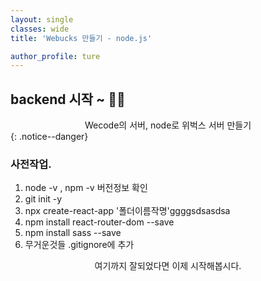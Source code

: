 ```yaml
---
layout: single
classes: wide
title: 'Webucks 만들기 - node.js'

author_profile: ture
---
```


## backend 시작 ~ 🧑‍💻

<center>Wecode의 서버, node로 위벅스 서버 만들기</center>
{: .notice--danger}

### 사전작업.

1. node -v , npm -v 버전정보 확인
2. git init -y
3. npx create-react-app '폴더이름작명'ggggsdsasdsa
4. npm install react-router-dom --save
5. npm install sass --save
6. 무거운것들 .gitignore에 추가

<center>여기까지 잘되었다면 이제 시작해봅시다.</center>
